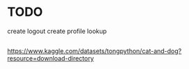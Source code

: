 # TODO

create logout
create profile lookup

##

https://www.kaggle.com/datasets/tongpython/cat-and-dog?resource=download-directory
